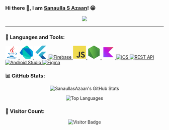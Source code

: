 ### Hi there 👋, I am [Sanaulla S Azaan](https://rusty-sj.github.io/)! 😁

<p align="center">
  <a href="https://github.com/DenverCoder1/readme-typing-svg">
    <img src="https://readme-typing-svg.demolab.com/?lines=Cross%20Plat-Form%20App%20Developer;Experienced%20Flutter%20Developer;2%2B%20years%20of%20coding%20experience;Always%20learning%20new%20things&font=Fira%20Code&center=true&width=600&height=50&color=ffffff&vCenter=true&pause=1000&size=22" />
  </a>
</p>


---

### 🔨 Languages and Tools:

<p align="left">
<a href="https://www.java.com/" target="_blank"> 
  <img src="https://raw.githubusercontent.com/devicons/devicon/master/icons/java/java-original.svg" alt="Java" height="42px"/> 
</a> 

<a href="https://dart.dev/" target="_blank"> 
  <img src="https://raw.githubusercontent.com/devicons/devicon/master/icons/dart/dart-original.svg" alt="Dart" height="42px"/> 
</a>

<a href="https://flutter.dev/" target="_blank"> 
  <img src="https://raw.githubusercontent.com/devicons/devicon/master/icons/flutter/flutter-original.svg" alt="Flutter" height="42px"/> 
</a>

<a href="https://firebase.google.com/" target="_blank"> 
  <img src="https://www.vectorlogo.zone/logos/firebase/firebase-icon.svg" alt="Firebase" height="42px"/> 
</a>

<a href="https://developer.mozilla.org/en-US/docs/Web/JavaScript" target="_blank"> 
  <img src="https://raw.githubusercontent.com/devicons/devicon/master/icons/javascript/javascript-original.svg" alt="JavaScript" height="42px"/> 
</a>

<a href="https://nodejs.org/" target="_blank"> 
  <img src="https://raw.githubusercontent.com/devicons/devicon/master/icons/nodejs/nodejs-original.svg" alt="Node.js" height="42px"/> 
</a>

<a href="https://kotlinlang.org/" target="_blank"> 
  <img src="https://raw.githubusercontent.com/devicons/devicon/master/icons/kotlin/kotlin-original.svg" alt="Kotlin" height="42px"/> 
</a>

<a href="https://developer.apple.com/ios/" target="_blank"> 
  <img src="https://cdn.jsdelivr.net/gh/devicons/devicon/icons/apple/apple-original.svg" alt="iOS" height="42px"/> 
</a>

<a href="https://restfulapi.net/" target="_blank"> 
  <img src="https://cdn-icons-png.flaticon.com/128/1465/1465614.png" alt="REST API" height="42px"/> 
</a>

<a href="https://developer.android.com/studio" target="_blank"> 
  <img src="https://upload.wikimedia.org/wikipedia/commons/9/92/Android_Studio_Trademark.svg" alt="Android Studio" height="42px"/> 
</a>

<a href="https://www.figma.com/" target="_blank"> 
  <img src="https://raw.githubusercontent.com/rahul-jha98/github_readme_icons/main/language_and_tools/square/figma/figma.svg" alt="Figma" height='42px'/> 
</a>
</p>


### 📊 GitHub Stats:

<p align="center">
  <img src="https://github-readme-stats.vercel.app/api?username=SanaullasAzaan&count_private=true&show_icons=true&include_all_commits=true" alt="SanaullasAzaan's GitHub Stats" />
</p>

<p align="center">
  <img src="https://github-readme-stats.vercel.app/api/top-langs/?username=SanaullasAzaan&hide=TeX&layout=compact" alt="Top Languages" />
</p>



### 🎯 Visitor Count:

<p align="center">
  <img src="https://visitor-badge.laobi.icu/badge?page_id=SanaullasAzaan.SanaullasAzaan" alt="Visitor Badge" />
</p>
